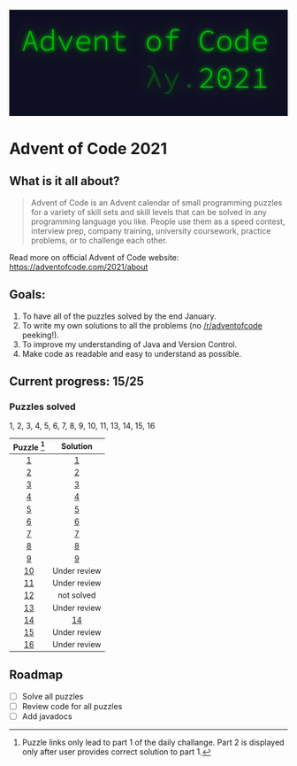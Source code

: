<p align="center">
   <img src="https://github.com/mtsochacki/advent-of-code/blob/wip-readme/2021/extras/aoc2021.gif" />
</p>

# Advent of Code 2021
## What is it all about?

> Advent of Code is an Advent calendar of small programming puzzles for a variety of skill sets and skill levels that can be solved in any programming language you like. People use them as a speed contest, interview prep, company training, university coursework, practice problems, or to challenge each other.

Read more on official Advent of Code website: https://adventofcode.com/2021/about

## Goals:
1. To have all of the puzzles solved by the end January.
2. To write my own solutions to all the problems (no [/r/adventofcode](https://www.reddit.com/r/adventofcode/) peeking!).
3. To improve my understanding of Java and Version Control.
4. Make code as readable and easy to understand as possible.

## Current progress: 15/25
### Puzzles solved
1, 2, 3, 4, 5, 6, 7, 8, 9, 10, 11, 13, 14, 15, 16

| Puzzle [^1] | Solution |
|:---:|:---:|
| [1](https://adventofcode.com/2021/day/1) | [1](https://github.com/mtsochacki/advent-of-code/tree/master/2021/day01/day01.java) |
| [2](https://adventofcode.com/2021/day/2) | [2](https://github.com/mtsochacki/advent-of-code/tree/master/2021/day02/day02.java)| 
| [3](https://adventofcode.com/2021/day/3) | [3](https://github.com/mtsochacki/advent-of-code/tree/master/2021/day03/day03.java)| 
| [4](https://adventofcode.com/2021/day/4) | [4](https://github.com/mtsochacki/advent-of-code/tree/master/2021/day04/day04.java)|
| [5](https://adventofcode.com/2021/day/5) | [5](https://github.com/mtsochacki/advent-of-code/tree/master/2021/day05/day05.java)|
| [6](https://adventofcode.com/2021/day/6) | [6](https://github.com/mtsochacki/advent-of-code/tree/master/2021/day06/day06.java)|
| [7](https://adventofcode.com/2021/day/7) | [7](https://github.com/mtsochacki/advent-of-code/tree/master/2021/day07/day07.java)|
| [8](https://adventofcode.com/2021/day/8) | [8](https://github.com/mtsochacki/advent-of-code/tree/master/2021/day08/day08.java)|
| [9](https://adventofcode.com/2021/day/9) | [9](https://github.com/mtsochacki/advent-of-code/blob/master/2021/day09/day09.java)|
| [10](https://adventofcode.com/2021/day/10) | Under review |
| [11](https://adventofcode.com/2021/day/11) | Under review |
| [12](https://adventofcode.com/2021/day/12) | not solved |
| [13](https://adventofcode.com/2021/day/13) | Under review|
| [14](https://adventofcode.com/2021/day/14) | [14](https://github.com/mtsochacki/advent-of-code/blob/master/2021/day14/day14.java)|
| [15](https://adventofcode.com/2021/day/15) | Under review |
| [16](https://adventofcode.com/2021/day/16) | Under review |

[^1]: Puzzle links only lead to part 1 of the daily challange. Part 2 is displayed only after user provides correct solution to part 1.

## Roadmap

- [ ] Solve all puzzles
- [ ] Review code for all puzzles
- [ ] Add javadocs